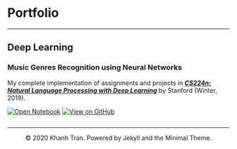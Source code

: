 # Portfolio
---
## Deep Learning

### Music Genres Recognition using Neural Networks

My complete implementation of assignments and projects in [***CS224n: Natural Language Processing with Deep Learning***](http://web.stanford.edu/class/cs224n/) by Stanford (Winter, 2019).

[![Open Notebook](https://img.shields.io/badge/Jupyter-Open_Notebook-blue?logo=Jupyter)]()
[![View on GitHub](https://img.shields.io/badge/GitHub-View_on_GitHub-blue?logo=GitHub)]()

<center><img src=""/></center>

---
<center>© 2020 Khanh Tran. Powered by Jekyll and the Minimal Theme.</center>
